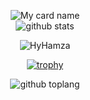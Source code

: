 
<div align="center">

![My card name](https://cardivo.vercel.app/api?name=HyHamza%20&description=Hey%20You%20Welcome%20To%20My%20Profile%20&image=https://raw.githubusercontent.com/HyHamza/HyHamza/main/Images/logo.jpg?v=4&backgroundColor=%23e4f2f6&instagram=TalkDrove_&github=HyHamza&)
<BR>
![github stats](https://github-readme-stats.vercel.app/api?username=HyHamza&show_icons=true&theme=radical)
<BR>
<p align="center"> <img src="https://komarev.com/ghpvc/?username=HyHamza&label=Visitors%20count&color=10d9c3&style=plastic" alt="HyHamza" /> </p>

[![trophy](https://github-profile-trophy.vercel.app/?username=HyHamza&theme=onedark)](https://github.com/ryo-ma/github-profile-trophy)

![github toplang](https://github-readme-stats.vercel.app/api/top-langs/?username=HyHamza&layout=compact&theme=nightowl)
  
